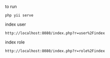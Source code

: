 to run
```
php yii serve
```

index user
```
http://localhost:8080/index.php?r=user%2Findex
```

index role
```
http://localhost:8080/index.php?r=role%2Findex
```